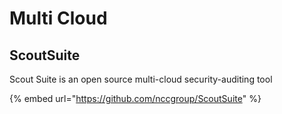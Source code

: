 # Multi Cloud

## ScoutSuite

Scout Suite is an open source multi-cloud security-auditing tool

{% embed url="https://github.com/nccgroup/ScoutSuite" %}
